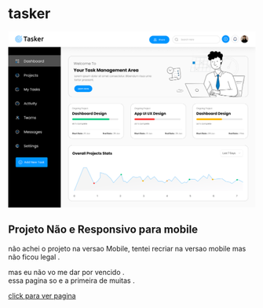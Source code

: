 # tasker

!["image"](asserts/docus/Desktop%20-%204.png)

## Projeto Não e Responsivo para mobile
não achei o projeto na versao Mobile,  tentei recriar na versao mobile mas não ficou legal .

mas eu não vo me dar por vencido .<br>
essa pagina so e a primeira de muitas .


[click para ver pagina ](https://fernando-batista.github.io/Tasker/)
